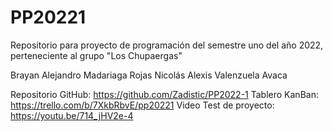 # PP20221

Repositorio para proyecto de programación del semestre uno del año 2022, perteneciente al grupo "Los Chupaergas"

Brayan Alejandro Madariaga Rojas
Nicolás Alexis Valenzuela Avaca

Repositorio GitHub: https://github.com/Zadistic/PP2022-1
Tablero KanBan: https://trello.com/b/7XkbRbvE/pp20221
Video Test de proyecto: https://youtu.be/714_jHV2e-4
